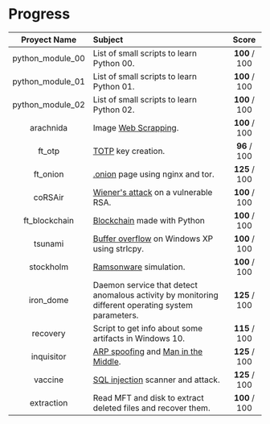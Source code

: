 # Progress

|  Proyect Name | Subject                                                                                                   |       Score      |
|:-------------:|:--------------------------------------------------------------------------------------------------------- |:----------------:|
|python_module_00| List of small scripts to learn Python 00.                                                                |   **100** / 100  |
|python_module_01| List of small scripts to learn Python 01.																|   **100** / 100  |
|python_module_02| List of small scripts to learn Python 02.																|   **100** / 100  |
|   arachnida   | Image [Web Scrapping](https://en.wikipedia.org/wiki/Web_scraping).                                        |   **100** / 100  |
|    ft_otp     | [TOTP](https://en.wikipedia.org/wiki/Time-based_one-time_password) key creation.                          |   **96** / 100   |
|   ft_onion    | [.onion](https://en.wikipedia.org/wiki/.onion) page using nginx and tor.   							    |   **125** / 100  |
|    coRSAir    | [Wiener's attack](https://en.wikipedia.org/wiki/Wiener%27s_attack) on a vulnerable RSA. 	                |   **100** / 100  |
| ft_blockchain | [Blockchain](https://en.wikipedia.org/wiki/Blockchain) made with Python									|	**100** / 100  |
|    tsunami    | [Buffer overflow](https://en.wikipedia.org/wiki/Buffer_overflow) on Windows XP using strlcpy.             |   **100** / 100  |
|   stockholm   | [Ramsonware](https://en.wikipedia.org/wiki/Ransomware) simulation.                                        |   **100** / 100  |
|   iron_dome   |  Daemon service that detect anomalous activity by monitoring different operating system parameters.       |   **125** / 100  |
|    recovery   | Script to get info about some artifacts in Windows 10.          											|	**115** / 100  |
|   inquisitor  | [ARP spoofing](https://en.wikipedia.org/wiki/ARP_spoofing) and [Man in the Middle](https://en.wikipedia.org/wiki/Man-in-the-middle_attack). | **125** / 100 |
|    vaccine    | [SQL injection](https://en.wikipedia.org/wiki/SQL_injection) scanner and attack.                          |   **125** / 100  |
|   extraction  | Read MFT and disk to extract deleted files and recover them.                                              |   **100** / 100  |

